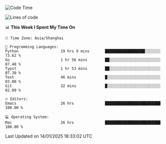 <!--START_SECTION:waka-->
![Code Time](http://img.shields.io/badge/Code%20Time-2%2C470%20hrs%206%20mins-blue)

![Lines of code](https://img.shields.io/badge/From%20Hello%20World%20I%27ve%20Written-310.0%20thousand%20lines%20of%20code-blue)

📊 **This Week I Spent My Time On** 

```text
🕑︎ Time Zone: Asia/Shanghai

💬 Programming Languages: 
Python                   19 hrs 9 mins       ██████████████████░░░░░░░   73.62 % 
Go                       1 hr 56 mins        ██░░░░░░░░░░░░░░░░░░░░░░░   07.48 % 
Typst                    1 hr 53 mins        ██░░░░░░░░░░░░░░░░░░░░░░░   07.30 % 
Text                     46 mins             █░░░░░░░░░░░░░░░░░░░░░░░░   03.00 % 
Git                      32 mins             █░░░░░░░░░░░░░░░░░░░░░░░░   02.09 % 

🔥 Editors: 
Emacs                    26 hrs              █████████████████████████   100.00 % 

💻 Operating System: 
Mac                      26 hrs              █████████████████████████   100.00 % 
```


 Last Updated on 14/01/2025 18:33:02 UTC
<!--END_SECTION:waka-->
